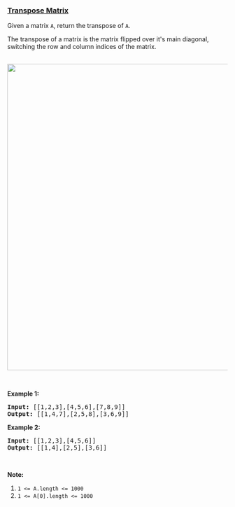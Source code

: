 ### [Transpose Matrix](https://leetcode.com/problems/transpose-matrix)

<p>Given a&nbsp;matrix <code>A</code>, return the transpose of <code>A</code>.</p>

<p>The transpose of a matrix is the matrix flipped over it&#39;s main diagonal, switching the row and column indices of the matrix.</p>

<br>
<img src="https://assets.leetcode.com/uploads/2019/10/20/hint_transpose.png" width="700"/>

<p>&nbsp;</p>

<div>
<p><strong>Example 1:</strong></p>

<pre>
<strong>Input: </strong><span id="example-input-1-1">[[1,2,3],[4,5,6],[7,8,9]]</span>
<strong>Output: </strong><span id="example-output-1">[[1,4,7],[2,5,8],[3,6,9]]</span>
</pre>

<div>
<p><strong>Example 2:</strong></p>

<pre>
<strong>Input: </strong><span id="example-input-2-1">[[1,2,3],[4,5,6]]</span>
<strong>Output: </strong><span id="example-output-2">[[1,4],[2,5],[3,6]]</span>
</pre>

<p>&nbsp;</p>

<p><span><strong>Note:</strong></span></p>

<ol>
	<li><code><span>1 &lt;= A.length&nbsp;&lt;= 1000</span></code></li>
	<li><code><span>1 &lt;= A[0].length&nbsp;&lt;= 1000</span></code></li>
</ol>
</div>
</div>